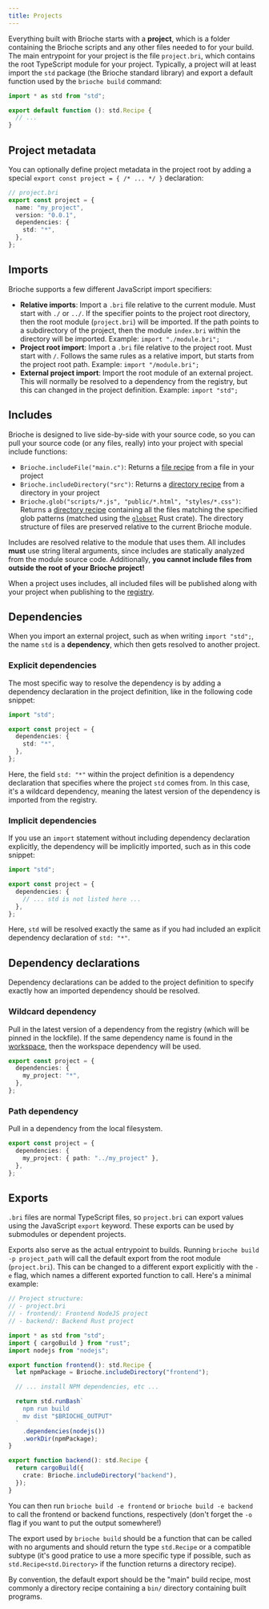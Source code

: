 ```yaml
---
title: Projects
---
```


Everything built with Brioche starts with a **project**, which is a folder containing the Brioche scripts and any other files needed to for your build. The main entrypoint for your project is the file `project.bri`, which contains the root TypeScript module for your project. Typically, a project will at least import the `std` package (the Brioche standard library) and export a default function used by the `brioche build` command:

```ts
import * as std from "std";

export default function (): std.Recipe {
  // ...
}
```

## Project metadata

You can optionally define project metadata in the project root by adding a special `export const project = { /* ... */ }` declaration:

```ts
// project.bri
export const project = {
  name: "my_project",
  version: "0.0.1",
  dependencies: {
    std: "*",
  },
};
```

## Imports

Brioche supports a few different JavaScript import specifiers:

- **Relative imports**: Import a `.bri` file relative to the current module. Must start with `./` or `../`. If the specifier points to the project root directory, then the root module (`project.bri`) will be imported. If the path points to a subdirectory of the project, then the module `index.bri` within the directory will be imported. Example: `import "./module.bri";`
- **Project root import**: Import a `.bri` file relative to the project root. Must start with `/`. Follows the same rules as a relative import, but starts from the project root path. Example: `import "/module.bri";`
- **External project import**: Import the root module of an external project. This will normally be resolved to a dependency from the registry, but this can changed in the project definition. Example: `import "std";`

## Includes

Brioche is designed to live side-by-side with your source code, so you can pull your source code (or any files, really) into your project with special include functions:

- `Brioche.includeFile("main.c")`: Returns a [file recipe](/docs/core-concepts/recipes#stdfile) from a file in your project
- `Brioche.includeDirectory("src")`: Returns a [directory recipe](/docs/core-concepts/recipes#stddirectory) from a directory in your project
- `Brioche.glob("scripts/*.js", "public/*.html", "styles/*.css")`: Returns a [directory recipe](/docs/core-concepts/recipes#stddirectory) containing all the files matching the specified glob patterns (matched using the [`globset`](https://docs.rs/globset/0.4.14/globset/index.html) Rust crate). The directory structure of files are preserved relative to the current Brioche module.

Includes are resolved relative to the module that uses them. All includes **must** use string literal arguments, since includes are statically analyzed from the module source code. Additionally, **you cannot include files from outside the root of your Brioche project!**

When a project uses includes, all included files will be published along with your project when publishing to the [registry](/docs/core-concepts/registry).

## Dependencies

When you import an external project, such as when writing `import "std";`, the name `std` is a **dependency**, which then gets resolved to another project.

### Explicit dependencies

The most specific way to resolve the dependency is by adding a dependency declaration in the project definition, like in the following code snippet:

```ts
import "std";

export const project = {
  dependencies: {
    std: "*",
  },
};
```

Here, the field `std: "*"` within the project definition is a dependency declaration that specifies where the project `std` comes from. In this case, it's a wildcard dependency, meaning the latest version of the dependency is imported from the registry.

### Implicit dependencies

If you use an `import` statement without including dependency declaration explicitly, the dependency will be implicitly imported, such as in this code snippet:

```ts
import "std";

export const project = {
  dependencies: {
    // ... std is not listed here ...
  },
};
```

Here, `std` will be resolved exactly the same as if you had included an explicit dependency declaration of `std: "*"`.

## Dependency declarations

Dependency declarations can be added to the project definition to specify exactly how an imported dependency should be resolved.

### Wildcard dependency

Pull in the latest version of a dependency from the registry (which will be pinned in the lockfile). If the same dependency name is found in the [workspace](/docs/core-concepts/workspaces), then the workspace dependency will be used.

```ts
export const project = {
  dependencies: {
    my_project: "*",
  },
};
```

### Path dependency

Pull in a dependency from the local filesystem.

```ts
export const project = {
  dependencies: {
    my_project: { path: "../my_project" },
  },
};
```

## Exports

`.bri` files are normal TypeScript files, so `project.bri` can export values using the JavaScript `export` keyword. These exports can be used by submodules or dependent projects.

Exports also serve as the actual entrypoint to builds. Running `brioche build -p project_path` will call the default export from the root module (`project.bri`). This can be changed to a different export explicitly with the `-e` flag, which names a different exported function to call. Here's a minimal example:

```ts
// Project structure:
// - project.bri
// - frontend/: Frontend NodeJS project
// - backend/: Backend Rust project

import * as std from "std";
import { cargoBuild } from "rust";
import nodejs from "nodejs";

export function frontend(): std.Recipe {
  let npmPackage = Brioche.includeDirectory("frontend");

  // ... install NPM dependencies, etc ...

  return std.runBash`
    npm run build
    mv dist "$BRIOCHE_OUTPUT"
  `
    .dependencies(nodejs())
    .workDir(npmPackage);
}

export function backend(): std.Recipe {
  return cargoBuild({
    crate: Brioche.includeDirectory("backend"),
  });
}
```

You can then run `brioche build -e frontend` or `brioche build -e backend` to call the frontend or backend functions, respectively (don't forget the `-o` flag if you want to put the output somewhere!)

The export used by `brioche build` should be a function that can be called with no arguments and should return the type `std.Recipe` or a compatible subtype (it's good pratice to use a more specific type if possible, such as `std.Recipe<std.Directory>` if the function returns a directory recipe).

By convention, the default export should be the "main" build recipe, most commonly a directory recipe containing a `bin/` directory containing built programs.
